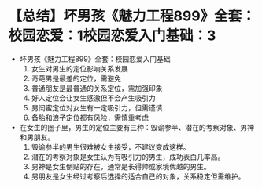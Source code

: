 # 【总结】坏男孩《魅力工程899》全套：校园恋爱：1校园恋爱入门基础：3

-   坏男孩《魅力工程899》全套：校园恋爱入门基础
    1.  女生对男生的定位影响关系发展
    2.  奇葩男是最差的定位，需避免
    3.  普通朋友是最普通的关系定位，需加强印象
    4.  好人定位会让女生感激但不会产生吸引力
    5.  男闺蜜定位对女生有一定吸引力，但需谨慎
    6.  备胎和浪子定位都有风险，需慎重考虑
-   在女生的圈子里，男生的定位主要有三种：毁谕参半、潜在的考察对象、男神和男朋友。
    1.  毁谕参半的男生很难被女生接受，不建议变成这样。
    2.  潜在的考察对象是女生认为有吸引力的男生，成功表白几率高。
    3.  男神是女生倒贴的存在，通常是长得帅或家境优越的男生。
    4.  男朋友是女生经过考察后选择的适合自己的对象，关系稳定但需维护。